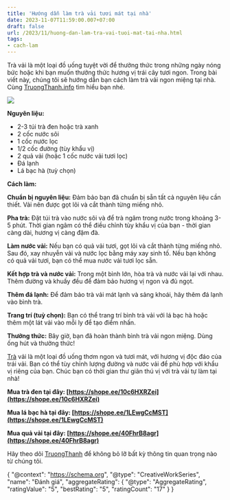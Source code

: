 ```yaml
---
title: 'Hướng dẫn làm trà vải tươi mát tại nhà'
date: 2023-11-07T11:59:00.007+07:00
draft: false
url: /2023/11/huong-dan-lam-tra-vai-tuoi-mat-tai-nha.html
tags: 
- cach-lam
---
```


Trà vải là một loại đồ uống tuyệt vời để thưởng thức trong những ngày nóng bức hoặc khi bạn muốn thưởng thức hương vị trái cây tươi ngon. Trong bài viết này, chúng tôi sẽ hướng dẫn bạn cách làm trà vải ngon miệng tại nhà. Cùng [TruongThanh.info](http://www.truongthanh.info) tìm hiểu bạn nhé.

  

[![](https://blogger.googleusercontent.com/img/b/R29vZ2xl/AVvXsEiBp7SPQcgXfRqY8P_sHILi3Vh4oXOHhK3poQBNXO_f6v6OEl4OK70Voa7lIQERguhL1uP9K9nQQmyFnZlG-Ir3hmsUhTfZ3utSBW6RmTC62U9e_gtpr6EO8gRT2NMcO9btCFfR5Icwqve0sCq46yOeIO5MgKERJKLMI5wDGWfY6lG3oAvfFmJot0FiqSPo/w400-h228/tra-vai.jpg)](https://blogger.googleusercontent.com/img/b/R29vZ2xl/AVvXsEiBp7SPQcgXfRqY8P_sHILi3Vh4oXOHhK3poQBNXO_f6v6OEl4OK70Voa7lIQERguhL1uP9K9nQQmyFnZlG-Ir3hmsUhTfZ3utSBW6RmTC62U9e_gtpr6EO8gRT2NMcO9btCFfR5Icwqve0sCq46yOeIO5MgKERJKLMI5wDGWfY6lG3oAvfFmJot0FiqSPo/s1061/tra-vai.jpg)

  

  

**Nguyên liệu:**

  

*   2-3 túi trà đen hoặc trà xanh
*   2 cốc nước sôi
*   1 cốc nước lọc
*   1/2 cốc đường (tùy khẩu vị)
*   2 quả vải (hoặc 1 cốc nước vải tươi lọc)
*   Đá lạnh
*   Lá bạc hà (tuỳ chọn)

  

**Cách làm:**

  

**Chuẩn bị nguyên liệu:** Đảm bảo bạn đã chuẩn bị sẵn tất cả nguyên liệu cần thiết. Vải nên được gọt lõi và cắt thành từng miếng nhỏ.

  

**Pha trà:** Đặt túi trà vào nước sôi và để trà ngâm trong nước trong khoảng 3-5 phút. Thời gian ngâm có thể điều chỉnh tùy khẩu vị của bạn - thời gian càng dài, hương vị càng đậm đà.

  

**Làm nước vải:** Nếu bạn có quả vải tươi, gọt lõi và cắt thành từng miếng nhỏ. Sau đó, xay nhuyễn vải và nước lọc bằng máy xay sinh tố. Nếu bạn không có quả vải tươi, bạn có thể mua nước vải tươi lọc sẵn.

  

**Kết hợp trà và nước vải:** Trong một bình lớn, hòa trà và nước vải lại với nhau. Thêm đường và khuấy đều để đảm bảo hương vị ngon và đủ ngọt.

  

**Thêm đá lạnh:** Để đảm bảo trà vải mát lạnh và sảng khoái, hãy thêm đá lạnh vào bình trà.

**Trang trí (tuỳ chọn):** Bạn có thể trang trí bình trà vải với lá bạc hà hoặc thêm một lát vải vào mỗi ly để tạo điểm nhấn.

  

**Thưởng thức:** Bây giờ, bạn đã hoàn thành bình trà vải ngon miệng. Dùng ống hút và thưởng thức!

  

[Trà](https://www.truongthanh.info/2023/11/huong-dan-lam-tra-sua-tran-chau-uong-en.html) vải là một loại đồ uống thơm ngon và tươi mát, với hương vị độc đáo của trái vải. Bạn có thể tùy chỉnh lượng đường và nước vải để phù hợp với khẩu vị riêng của bạn. Chúc bạn có thời gian thư giãn thú vị với trà vải tự làm tại nhà!

  

**Mua trà đen tại đây: [https://shope.ee/10c6HXRZei](https://shope.ee/10c6HXRZei)**

**Mua lá bạc hà tại đây: [https://shope.ee/1LEwgCcMST](https://shope.ee/1LEwgCcMST)**

**Mua quả vải tại đây: [https://shope.ee/40FhrB8agr](https://shope.ee/40FhrB8agr)**

  

  

Hãy theo dõi [TruongThanh](http://www.truongthanh.info) để không bỏ lỡ bất kỳ thông tin quan trọng nào từ chúng tôi.

  

{ "@context": "https://schema.org", "@type": "CreativeWorkSeries", "name": "Đánh giá", "aggregateRating": { "@type": "AggregateRating", "ratingValue": "5", "bestRating": "5", "ratingCount": "17" } }